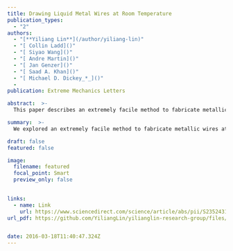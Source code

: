 ```yaml
---
title: Drawing Liquid Metal Wires at Room Temperature
publication_types:
  - "2"
authors:
  - "[**Yiliang Lin**](/author/yiliang-lin)"
  - "[ Collin Ladd]()"
  - "[ Siyao Wang]()"
  - "[ Andre Martin]()"
  - "[ Jan Genzer]()"
  - "[ Saad A. Khan]()"
  - "[ Michael D. Dickey_*_]()"
  - 
publication: Extreme Mechanics Letters

abstract:  >-
  This paper describes an extremely facile method to fabricate metallic wires at room temperature. The wires form by stretching viscoelastic polymer substrates supporting a drop of gallium-based liquid metal. Stretching the polymer causes the metal to also elongate due to the adhesion between the two materials. The diameters of the resulting wires, which can be as small as 10 μm, decrease with increasing strain. This method is inspired by the process used for drawing optical fibers, which involves pulling a pre-form cylinder of molten glass until it thins to the size of a fiber. In contrast, the process here is done at room temperature and realized without the need for large forces. Moreover, geometries beyond simple wires are possible including parallel, core–shell, branched, and helix structures. The resulting wires can be elastic (stretchable), viscoelastic (soft), or plastic (stiff) depending on the chemistry and post-processing of the polymer. Wires can make electrical contacts by allowing the metal to sink through the viscoelastic polymer onto a substrate containing electrodes. In addition, removing the polymer substrate after elongation produces freestanding liquid metal wires stabilized by the surface oxide on the metal. Rheological studies show that polymers with a variety of properties can be utilized to form these wires including viscoelastic materials and gels. The ability to form metallic wires in a simple manner may find uses in soft and stretchable electronics, or enable new applications, such as ‘wires on demand’ for repairing electrical connections.

summary:  >-
  We explored an extremely facile method to fabricate metallic wires at room temperature.

draft: false
featured: false

image:
  filename: featured
  focal_point: Smart
  preview_only: false
  

links:
  - name: Link
    url: https://www.sciencedirect.com/science/article/abs/pii/S235243161630075X?via%3Dihub
url_pdf: https://github.com/YiliangLin/yilianglin-research-group/files/9945730/Drawing.liquid.metal.wires.at.room.temperature.pdf


date: 2016-03-18T11:40:47.324Z
---
```

